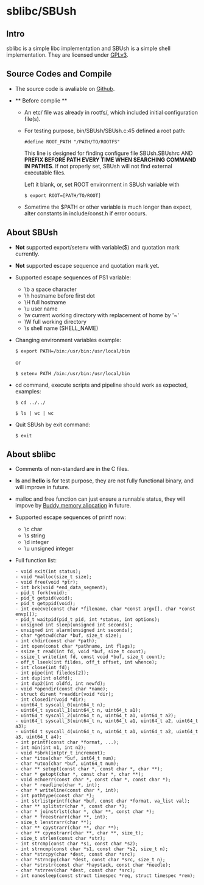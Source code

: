 # sblibc/SBUsh

## Intro

sblibc is a simple libc implementation and SBUsh is a simple shell implementation. They are licensed under [GPLv3](http://www.gnu.org/copyleft/gpl.html). 


## Source Codes and Compile

- The source code is avaliable on [Github](https://github.com/waigx/sblibc).
 
- ** Before complie **
  * An etc/ file was already in rootfs/, which included initial configuration file(s).  
  * For testing purpose, bin/SBUsh/SBUsh.c:45 defined a root path: 
  
    ```
    #define ROOT_PATH "/PATH/TO/ROOTFS"
    ```    
    This line is designed for finding configure file SBUsh.SBUshrc AND **PREFIX BEFORE PATH EVERY TIME WHEN SEARCHING COMMAND IN PATHES**. If not properly set, SBUsh will not find external executable files.
    
    Left it blank, or, set ROOT environment in SBUsh variable with
    
    ```
    $ export ROOT=[PATH/TO/ROOT]
    ```
  * Sometime the $PATH or other variable is much longer than expect, alter constants in include/const.h if error occurs.


## About SBUsh

- **Not** supported export/setenv with variable($) and quotation mark currently.

- **Not** supported escape sequence and quotation mark yet.

- Supported escape sequences of PS1 variable:
  * \b a space character
  * \h hostname before first dot
  * \H full hostname
  * \u user name
  * \w current working directory with replacement of home by '~'
  * \W full working directory
  * \s shell name (SHELL_NAME)
  
- Changing environment variables example:
  
  ```
  $ export PATH=/bin:/usr/bin:/usr/local/bin
  ```
  or
  
  ```
  $ setenv PATH /bin:/usr/bin:/usr/local/bin
  ```  
- cd command, execute scripts and pipeline should work as expected, examples:

  ```
  $ cd ../../
  ```
  ```
  $ ls | wc | wc
  ```
- Quit SBUsh by exit command:

  ```
  $ exit
  ```

## About sblibc

- Comments of non-standard are in the C files.

- **ls** and **hello** is for test purpose, they are not fully functional binary, and will improve in future.

- malloc and free function can just ensure a runnable status, they will impove by [Buddy memory allocation](http://en.wikipedia.org/wiki/Buddy_memory_allocation) in future.

- Supported escape sequences of printf now:
  * \c char
  * \s string
  * \d integer
  * \u unsigned integer

- Full function list:
  
  ```
  - void exit(int status);
  - void *malloc(size_t size);
  - void free(void *ptr);
  - int brk(void *end_data_segment);
  - pid_t fork(void);
  - pid_t getpid(void);
  - pid_t getppid(void);
  - int execve(const char *filename, char *const argv[], char *const envp[]);
  - pid_t waitpid(pid_t pid, int *status, int options);
  - unsigned int sleep(unsigned int seconds);
  - unsigned int alarm(unsigned int seconds);
  - char *getcwd(char *buf, size_t size);
  - int chdir(const char *path);
  - int open(const char *pathname, int flags);
  - ssize_t read(int fd, void *buf, size_t count);
  - ssize_t write(int fd, const void *buf, size_t count);
  - off_t lseek(int fildes, off_t offset, int whence);
  - int close(int fd);
  - int pipe(int filedes[2]);
  - int dup(int oldfd);
  - int dup2(int oldfd, int newfd);
  - void *opendir(const char *name);
  - struct dirent *readdir(void *dir);
  - int closedir(void *dir);
  - uint64_t syscall_0(uint64_t n);
  - uint64_t syscall_1(uint64_t n, uint64_t a1);
  - uint64_t syscall_2(uint64_t n, uint64_t a1, uint64_t a2);
  - uint64_t syscall_3(uint64_t n, uint64_t a1, uint64_t a2, uint64_t a3);
  - uint64_t syscall_4(uint64_t n, uint64_t a1, uint64_t a2, uint64_t a3, uint64_t a4);
  - int printf(const char *format, ...);
  - int min(int n1, int n2);
  - void *sbrk(intptr_t increment);
  - char *itoa(char *buf, int64_t num);
  - char *utoa(char *buf, uint64_t num);
  - char ** setopt(const char *, const char *, char **);
  - char * getopt(char *, const char *, char **);
  - void echoerr(const char *, const char *, const char *);
  - char * readline(char *, int); 
  - char * writeline(const char *, int);
  - int pathtype(const char *);
  - int strlistprintf(char *buf, const char *format, va_list val);
  - char ** splitstr(char *, const char *);
  - char * joinstrlst(char *, char **, const char *);
  - char * freestrarr(char **, int);
  - size_t lenstrarr(char **);
  - char ** cpystrarr(char **, char **);
  - char ** cpynstrarr(char **, char **, size_t);
  - size_t strlen(const char *str);
  - int strcmp(const char *s1, const char *s2);
  - int strncmp(const char *s1, const char *s2, size_t n);
  - char *strcpy(char *dest, const char *src);
  - char *strncpy(char *dest, const char *src, size_t n);
  - char *strstr(const char *haystack, const char *needle);
  - char *strrev(char *dest, const char *src);
  - int nanosleep(const struct timespec *req, struct timespec *rem);
  ```
